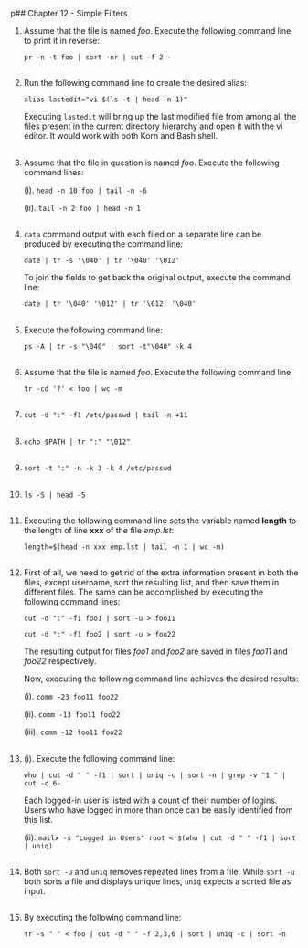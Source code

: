 p## Chapter 12 - Simple Filters

01.	Assume that the file is named _foo_. Execute the following command line to print it in reverse:

	`pr -n -t foo | sort -nr | cut -f 2 -`

##

02.	Run the following command line to create the desired alias:

	`alias lastedit="vi $(ls -t | head -n 1)"`

	Executing `lastedit` will bring up the last modified file from among all the files present in the current directory hierarchy and open it with the vi editor. It would work with both Korn and Bash shell.

##

03.	Assume that the file in question is named _foo_. Execute the following command lines:

	(i). `head -n 10 foo | tail -n -6`

	(ii). `tail -n 2 foo | head -n 1`

##

04.	`data` command output with each filed on a separate line can be produced by executing the command line:

	`date | tr -s '\040' | tr '\040' '\012'`

	To join the fields to get back the original output, execute the command line:

	`date | tr '\040' '\012' | tr '\012' '\040'`

##

05.	Execute the following command line:

	`ps -A | tr -s "\040" | sort -t"\040" -k 4`

##

06.	Assume that the file is named _foo_. Execute the following command line:

	`tr -cd '?' < foo | wc -m`

##

07.	`cut -d ":" -f1 /etc/passwd | tail -n +11`

##

08.	`echo $PATH | tr ":" "\012"`

##

09.	`sort -t ":" -n -k 3 -k 4 /etc/passwd`

##

10.	`ls -S | head -5`

##

11.	Executing the following command line sets the variable named **length** to the length of line **xxx** of the file _emp.lst_:

	`length=$(head -n xxx emp.lst | tail -n 1 | wc -m)`

##

12.	First of all, we need to get rid of the extra information present in both the files, except username, sort the resulting list, and then save them in different files. The same can be accomplished by executing the following command lines:

	`cut -d ":" -f1 foo1 | sort -u > foo11`

	`cut -d ":" -f1 foo2 | sort -u > foo22`

	The resulting output for files _foo1_ and _foo2_ are saved in files _foo11_ and _foo22_ respectively.

	Now, executing the following command line achieves the desired results:

	(i). `comm -23 foo11 foo22`

	(ii). `comm -13 foo11 foo22`

	(iii). `comm -12 foo11 foo22`

##

13.	(i). Execute the following command line:

	`who | cut -d " " -f1 | sort | uniq -c | sort -n | grep -v "1 " | cut -c 6-`

	Each logged-in user is listed with a count of their number of logins. Users who have logged in more than once can be easily identified from this list.

	(ii). `mailx -s "Logged in Users" root < $(who | cut -d " " -f1 | sort | uniq)`

##

14.	Both `sort -u` and `uniq` removes repeated lines from a file. While `sort -u` both sorts a file and displays unique lines, `uniq` expects a sorted file as input.

##

15.	By executing the following command line:

	`tr -s " " < foo | cut -d " " -f 2,3,6 | sort | uniq -c | sort -n`

##
